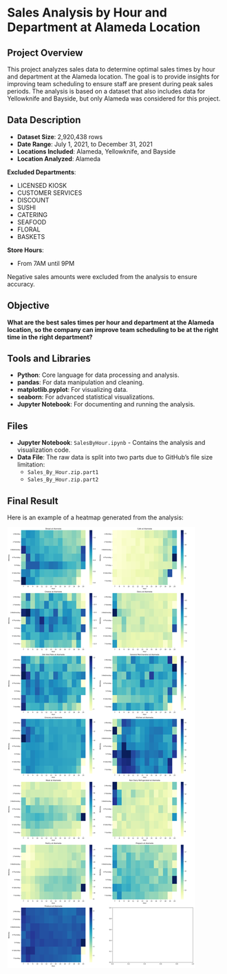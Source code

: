 # Sales Analysis by Hour and Department at Alameda Location

## Project Overview

This project analyzes sales data to determine optimal sales times by hour and department at the Alameda location. The goal is to provide insights for improving team scheduling to ensure staff are present during peak sales periods. The analysis is based on a dataset that also includes data for Yellowknife and Bayside, but only Alameda was considered for this project.

## Data Description

- **Dataset Size**: 2,920,438 rows
- **Date Range**: July 1, 2021, to December 31, 2021
- **Locations Included**: Alameda, Yellowknife, and Bayside
- **Location Analyzed**: Alameda

**Excluded Departments**:
  - LICENSED KIOSK
  - CUSTOMER SERVICES
  - DISCOUNT
  - SUSHI
  - CATERING
  - SEAFOOD
  - FLORAL
  - BASKETS
    
**Store Hours**:
  - From 7AM until 9PM

Negative sales amounts were excluded from the analysis to ensure accuracy.

## Objective

**What are the best sales times per hour and department at the Alameda location, so the company can improve team scheduling to be at the right time in the right department?**

## Tools and Libraries

- **Python**: Core language for data processing and analysis.
- **pandas**: For data manipulation and cleaning.
- **matplotlib.pyplot**: For visualizing data.
- **seaborn**: For advanced statistical visualizations.
- **Jupyter Notebook**: For documenting and running the analysis.

## Files

- **Jupyter Notebook**: `SalesByHour.ipynb` - Contains the analysis and visualization code.
- **Data File**: The raw data is split into two parts due to GitHub’s file size limitation:
  - `Sales_By_Hour.zip.part1`
  - `Sales_By_Hour.zip.part2`

## Final Result

Here is an example of a heatmap generated from the analysis:

![Heatmap Example](https://github.com/DrodBR/SalesHeatMap/blob/main/heatmap.png)
